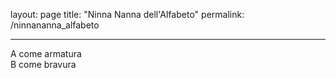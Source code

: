 layout: page
title: "Ninna Nanna dell'Alfabeto"
permalink: /ninnananna_alfabeto

---

A come armatura  
B come bravura  
